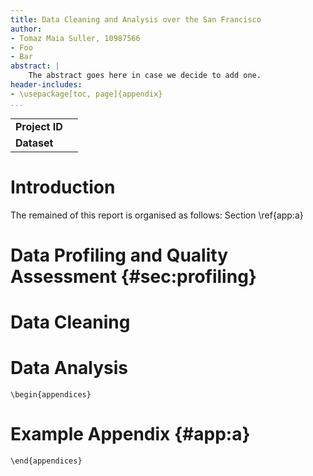 ```yaml
---
title: Data Cleaning and Analysis over the San Francisco
author:
- Tomaz Maia Suller, 10987566
- Foo
- Bar
abstract: |
    The abstract goes here in case we decide to add one.
header-includes:
- \usepackage[toc, page]{appendix}
...
```


|                |                        |
|----------------|------------------------|
| **Project ID** |                        |
| **Dataset**    |                        |

<!--

Instructions

    PROJECT REPORT
    PROJECT ID
    ASSIGNED DATASET
    STUDENTS (NAME SURNAME ID)
    1. SETUP CHOICES
    Describe the setup choices made: libraries, data preparation techniques used, etc.
    2. PIPELINE IMPLEMENTATION
    Describe all the pipeline steps in detail: what did you find from the data exploration? How did you decide to use it
    in the data preparation phase? Why did you used specific that data preparation technique?
    3. RESULTS
    Discuss the main results obtained: verify the desired quality level has been achieved, compare the data analysis
    results [only for 3-people groups]
    Very important Justify your choices! (for example, why you have chosen a specific data preparation technique for a
    specific column than all those seen in the lectures?)
-->

# Introduction

The remained of this report is organised as follows:
Section \ref{app:a}

# Data Profiling and Quality Assessment {#sec:profiling}

# Data Cleaning

# Data Analysis

<!--
Some pandoc black magic to write markdown inside the LaTeX appendices
environment
-->
```{=tex}
\begin{appendices}
```

# Example Appendix {#app:a}

```{=tex}
\end{appendices}
```
